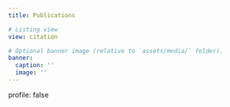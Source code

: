 ```yaml
---
title: Publications

# Listing view
view: citation

# Optional banner image (relative to `assets/media/` folder).
banner:
  caption: ''
  image: ''
---
```


profile: false